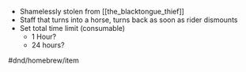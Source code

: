 - Shamelessly stolen from [[the_blacktongue_thief]]
- Staff that turns into a horse, turns back as soon as rider dismounts
- Set total time limit (consumable)
	- 1 Hour?
	- 24 hours?

#dnd/homebrew/item
